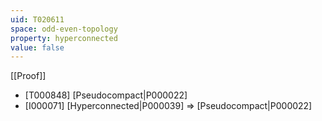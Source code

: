 ```yaml
---
uid: T020611
space: odd-even-topology
property: hyperconnected
value: false
---
```

[[Proof]]

* [T000848] [Pseudocompact|P000022]
* [I000071] [Hyperconnected|P000039] => [Pseudocompact|P000022]

